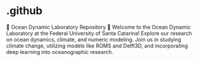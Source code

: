 # .github
🌊 Ocean Dynamic Laboratory Repository 🌊  Welcome to the Ocean Dynamic Laboratory at the Federal University of Santa Catarina! Explore our research on ocean dynamics, climate, and numeric modeling. Join us in studying climate change, utilizing models like ROMS and Delft3D, and incorporating deep learning into oceanographic research.
